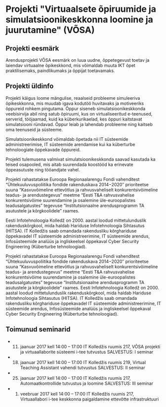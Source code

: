 # Projekti "Virtuaalsete õpiruumide ja simulatsioonikeskkonna loomine ja juurutamine" (VÕSA)

## Projekti eesmärk
Arendusprojekti VÕSA eesmärk on luua uudne, õppetegevust toetav ja laiendav virtuaalne õpikeskkond, mis võimaldab muuta IKT õpet praktilisemaks, paindlikumaks ja õppijat toetavamaks.

## Projekti üldinfo
 Projekti käigus loome mängulise, reaalseid probleeme simuleeriva õpikeskkonna, mis muudab igava kodutöö huvitavaks ja motiveeriks õppureid rohkem pingutama.
Õppur siseneb simulatsioonikeskkonda veebisirvija abil ning satub õpiruumi, kus on virtualiseeritud e-teenused, serverid, tööjaamad, kuid ka küberkurikaelad, kes õppuri kaitstavat simulatsiooni ründavad. Õppur leiab ja lahendab probleeme ning kaitseb oma teenuseid ja süsteeme.

Simulatsioonikeskkond võimaldab õpetada nii IT süsteemide administreerimise, IT süsteemide arendamise kui ka küberturbe tehnoloogiate õppekavade õppureid.

Projekti tulemusena valmivat simulatsioonikeskkonda saavad kasutada ka teised osapooled, mis aitab suurendada koostööd ka erinevate õppeasutuste ning tööandjate vahel.

Projekti rahastatakse Euroopa Regionaalarengu Fondi vahenditest “Ühtekuuluvuspoliitika fondide rakenduskava 2014−2020″ prioriteetse suuna “Kasvuvõimeline ettevõtlus ja rahvusvaheliselt konkurentsivõimeline teadus- ja arendustegevus” meetme “Eesti T&A rahvusvahelise konkurentsivõime suurendamine ja osalemine üle-euroopalistes teadusalgatustes” tegevuse “Institutsionaalne arendusprogramm TA asutustele ja kõrgkoolidele” raames.

Eesti Infotehnoloogia Kolledž on 2000. aastal loodud mittetulunduslik rakenduskõrgkool, mida haldab Hariduse Infotehnoloogia Sihtasutus (HITSA). IT Kolledžis saab omandada rakendusliku kõrghariduse õppekavadel IT süsteemide administreerimine, IT süsteemide arendus, Infosüsteemide analüüs ja ingliskeelsel õppekaval Cyber Security Engineering (Küberturbe tehnoloogiad).




Projekti rahastatakse Euroopa Regionaalarengu Fondi vahenditest “Ühtekuuluvuspoliitika fondide rakenduskava 2014−2020″ prioriteetse suuna “Kasvuvõimeline ettevõtlus ja rahvusvaheliselt konkurentsivõimeline teadus- ja arendustegevus” meetme “Eesti T&A rahvusvahelise konkurentsivõime suurendamine ja osalemine üle-euroopalistes teadusalgatustes” tegevuse “Institutsionaalne arendusprogramm TA asutustele ja kõrgkoolidele” raames.
Eesti Infotehnoloogia Kolledž on 2000. aastal loodud mittetulunduslik rakenduskõrgkool, mida haldab Hariduse Infotehnoloogia Sihtasutus (HITSA). IT Kolledžis saab omandada rakendusliku kõrghariduse õppekavadel IT süsteemide administreerimine, IT süsteemide arendus, Infosüsteemide analüüs ja ingliskeelsel õppekaval Cyber Security Engineering (Küberturbe tehnoloogiad).


## Toimunud seminarid
* 11. jaanuar 2017 kell 14:00 – 17:00 IT Kolledžis ruumis 217,
VÕSA projekti ja virtuaallaborite süsteemi i-tee tutvustus
SALVESTUS: I seminar
* 18. jaanuar 2017 kell 14:00 – 17:00 IT Kolledžis ruumis 219,
Virtual Teaching Assistant vahendi tutvustus
SALVESTUS: II seminar
* 25. jaanuar 2017 kell 14:00 – 17:00 IT Kolledžis ruumis 217,
Automaatkontrollide tutvustus ja loomine
SALVESTUS: III seminar
* 1. veebruar 2017 kell 14:00 – 17:00 IT Kolledžis ruumis 217,
Virtuaallabori i-tee keskkonna paigaldamine ettevõtte infrastruktuuri
